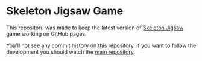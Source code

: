 Skeleton Jigsaw Game
====================

This repositoru was made to keep the latest version of
[Skeleton Jigsaw](http://plaev.github.io/skeleton-jigsaw) game working on GitHub pages.

You'll not see any commit history on this repository, if you want to follow the
development you should watch the [main repository](http://github.com/plaev/skeleton-jigsaw).

